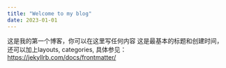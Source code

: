 ```yaml
---
title: "Welcome to my blog"
date: 2023-01-01
---
```

这是我的第一个博客，你可以在这里写任何内容
这是最基本的标题和创建时间，还可以加上layouts, categories, 具体参见：https://jekyllrb.com/docs/frontmatter/


